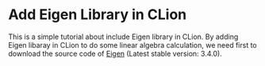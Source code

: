# Add Eigen Library in CLion
This is a simple tutorial about include Eigen library in CLion.
By adding Eigen libaray in CLion to do some linear algebra calculation, we need first to download the source code of [Eigen](https://eigen.tuxfamily.org/index.php?title=Main_Page) (Latest stable version: 3.4.0).
